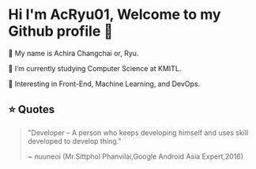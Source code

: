 # Hi I'm AcRyu01, Welcome to my Github profile 👋

🙋 My name is Achira Changchai or, Ryu.

🔭 I’m currently studying Computer Science at KMITL.

🌱 Interesting in Front-End, Machine Learning, and DevOps.


## ⭐ Quotes
> "Developer – A person who keeps developing himself and uses skill developed to develop thing."
>
> ~ nuuneoi (Mr.Sittphol Phanvilai,Google Android Asia Expert,2016)


